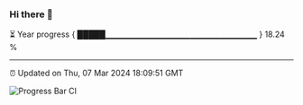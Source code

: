 ### Hi there 👋

⏳ Year progress { █████▁▁▁▁▁▁▁▁▁▁▁▁▁▁▁▁▁▁▁▁▁▁▁▁▁ } 18.24 %

---

⏰ Updated on Thu, 07 Mar 2024 18:09:51 GMT

![Progress Bar CI](https://github.com/Shyam-Makwana/GitHub-Actions-Demo/workflows/Progress%20Bar%20CI/badge.svg)

